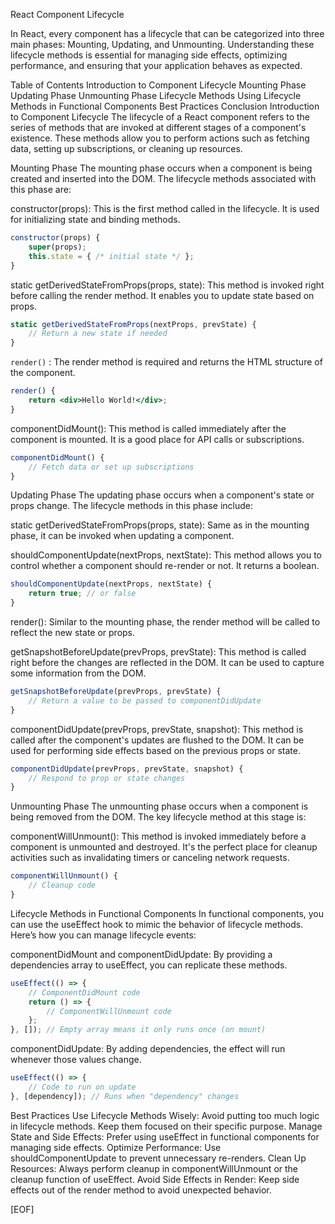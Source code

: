React Component Lifecycle

In React, every component has a lifecycle that can be categorized into three main phases: Mounting, Updating, and Unmounting. Understanding these lifecycle methods is essential for managing side effects, optimizing performance, and ensuring that your application behaves as expected.

Table of Contents
Introduction to Component Lifecycle
Mounting Phase
Updating Phase
Unmounting Phase
Lifecycle Methods
Using Lifecycle Methods in Functional Components
Best Practices
Conclusion
Introduction to Component Lifecycle
The lifecycle of a React component refers to the series of methods that are invoked at different stages of a component's existence. These methods allow you to perform actions such as fetching data, setting up subscriptions, or cleaning up resources.

Mounting Phase
The mounting phase occurs when a component is being created and inserted into the DOM. The lifecycle methods associated with this phase are:

constructor(props): This is the first method called in the lifecycle. It is used for initializing state and binding methods.

```jsx
constructor(props) {
    super(props);
    this.state = { /* initial state */ };
}
```

static getDerivedStateFromProps(props, state): This method is invoked right before calling the render method. It enables you to update state based on props.

```jsx
static getDerivedStateFromProps(nextProps, prevState) {
    // Return a new state if needed
}
```

`render()` : The render method is required and returns the HTML structure of the component.

```jsx
render() {
    return <div>Hello World!</div>;
}
```

componentDidMount(): This method is called immediately after the component is mounted. It is a good place for API calls or subscriptions.

```jsx
componentDidMount() {
    // Fetch data or set up subscriptions
}
```

Updating Phase
The updating phase occurs when a component's state or props change. The lifecycle methods in this phase include:

static getDerivedStateFromProps(props, state): Same as in the mounting phase, it can be invoked when updating a component.

shouldComponentUpdate(nextProps, nextState): This method allows you to control whether a component should re-render or not. It returns a boolean.

```jsx
shouldComponentUpdate(nextProps, nextState) {
    return true; // or false
}
```

render(): Similar to the mounting phase, the render method will be called to reflect the new state or props.

getSnapshotBeforeUpdate(prevProps, prevState): This method is called right before the changes are reflected in the DOM. It can be used to capture some information from the DOM.

```jsx
getSnapshotBeforeUpdate(prevProps, prevState) {
    // Return a value to be passed to componentDidUpdate
}
```

componentDidUpdate(prevProps, prevState, snapshot): This method is called after the component's updates are flushed to the DOM. It can be used for performing side effects based on the previous props or state.

```jsx
componentDidUpdate(prevProps, prevState, snapshot) {
    // Respond to prop or state changes
}
```

Unmounting Phase
The unmounting phase occurs when a component is being removed from the DOM. The key lifecycle method at this stage is:

componentWillUnmount(): This method is invoked immediately before a component is unmounted and destroyed. It's the perfect place for cleanup activities such as invalidating timers or canceling network requests.

```jsx
componentWillUnmount() {
    // Cleanup code
}
```

Lifecycle Methods in Functional Components
In functional components, you can use the useEffect hook to mimic the behavior of lifecycle methods. Here’s how you can manage lifecycle events:

componentDidMount and componentDidUpdate: By providing a dependencies array to useEffect, you can replicate these methods.

```jsx
useEffect(() => {
    // ComponentDidMount code
    return () => {
        // ComponentWillUnmount code
    };
}, []); // Empty array means it only runs once (on mount)
```

componentDidUpdate: By adding dependencies, the effect will run whenever those values change.

```jsx
useEffect(() => {
    // Code to run on update
}, [dependency]); // Runs when "dependency" changes
```

Best Practices
Use Lifecycle Methods Wisely: Avoid putting too much logic in lifecycle methods. Keep them focused on their specific purpose.
Manage State and Side Effects: Prefer using useEffect in functional components for managing side effects.
Optimize Performance: Use shouldComponentUpdate to prevent unnecessary re-renders.
Clean Up Resources: Always perform cleanup in componentWillUnmount or the cleanup function of useEffect.
Avoid Side Effects in Render: Keep side effects out of the render method to avoid unexpected behavior.

[EOF]
